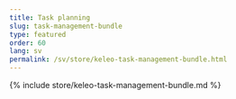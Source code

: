 ```yaml
---
title: Task planning
slug: task-management-bundle
type: featured
order: 60
lang: sv
permalink: /sv/store/keleo-task-management-bundle.html
---
```


{% include store/keleo-task-management-bundle.md %}
